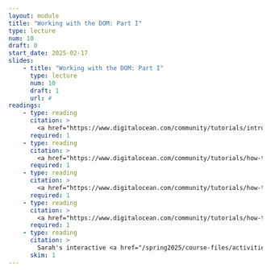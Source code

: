 ```yaml
---
layout: module
title: "Working with the DOM: Part I"
type: lecture
num: 10
draft: 0
start_date: 2025-02-17
slides:
    - title: "Working with the DOM: Part I"
      type: lecture
      num: 10
      draft: 1
      url: #
readings: 
    - type: reading
      citation: >
        <a href="https://www.digitalocean.com/community/tutorials/introduction-to-the-dom" target="_blank">Intro to the DOM</a>. <em>Digital Ocean</em>
      required: 1
    - type: reading
      citation: >
        <a href="https://www.digitalocean.com/community/tutorials/how-to-access-elements-in-the-dom" target="_blank">How To Access Elements in the DOM</a>. <em>Digital Ocean</em>
      required: 1
    - type: reading
      citation: >
        <a href="https://www.digitalocean.com/community/tutorials/how-to-access-elements-in-the-dom" target="_blank">How To Access Elements in the DOM</a>. <em>Digital Ocean</em>
      required: 1
    - type: reading
      citation: >
        <a href="https://www.digitalocean.com/community/tutorials/how-to-modify-attributes-classes-and-styles-in-the-dom" target="_blank">How to Modify Attributes, Classes, and Styles in the DOM</a>. <em>Digital Ocean</em>
      required: 1
    - type: reading
      citation: >
        Sarah's interactive <a href="/spring2025/course-files/activities/dom-tester" target="_blank">DOM manipulation worksheet</a>
      skim: 1
---
```


